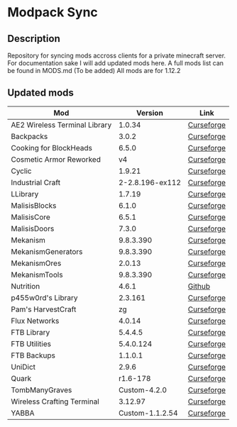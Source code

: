 # Modpack Sync
## Description
Repository for syncing mods accross clients for a private minecraft server. For documentation sake I will add updated mods here. A full mods list can be found in MODS.md (To be added)
All mods are for 1.12.2

## Updated mods
Mod | Version | Link
--- | --- | ---
AE2 Wireless Terminal Library | 1.0.34 | [Curseforge](https://www.curseforge.com/minecraft/mc-mods/ae2wtlib/files)
Backpacks | 3.0.2 | [Curseforge](https://www.curseforge.com/minecraft/mc-mods/forge-backpacks/files)
Cooking for BlockHeads | 6.5.0 | [Curseforge](https://www.curseforge.com/minecraft/mc-mods/cooking-for-blockheads/files)
Cosmetic Armor Reworked | v4 | [Curseforge](https://www.curseforge.com/minecraft/mc-mods/cosmetic-armor-reworked/files/2660068)
Cyclic | 1.9.21 | [Curseforge](https://www.curseforge.com/minecraft/mc-mods/cyclic/files)
Industrial Craft | 2-2.8.196-ex112 | [Curseforge](https://www.curseforge.com/minecraft/mc-mods/industrial-craft/files)
LLibrary | 1.7.19 | [Curseforge](https://www.curseforge.com/minecraft/mc-mods/llibrary/files)
MalisisBlocks | 6.1.0 | [Curseforge](https://www.curseforge.com/minecraft/mc-mods/malisisblocks/files)
MalisisCore | 6.5.1 | [Curseforge](https://www.curseforge.com/minecraft/mc-mods/malisiscore/files)
MalisisDoors | 7.3.0 | [Curseforge](https://www.curseforge.com/minecraft/mc-mods/malisisdoors/files)
Mekanism | 9.8.3.390 | [Curseforge](https://www.curseforge.com/minecraft/mc-mods/mekanism-tools/files)
MekanismGenerators | 9.8.3.390 | [Curseforge](https://www.curseforge.com/minecraft/mc-mods/mekanism-generators/files)
MekanismOres | 2.0.13 | [Curseforge](https://www.curseforge.com/minecraft/mc-mods/mekanismores/files)
MekanismTools | 9.8.3.390 | [Curseforge](https://www.curseforge.com/minecraft/mc-mods/mekanism-tools/files)
Nutrition | 4.6.1 | [Github](https://github.com/WesCook/Nutrition/releases)
p455w0rd's Library | 2.3.161 | [Curseforge](https://www.curseforge.com/minecraft/mc-mods/p455w0rds-library/files)
Pam's HarvestCraft | zg | [Curseforge](https://www.curseforge.com/minecraft/mc-mods/pams-harvestcraft/files)
Flux Networks | 4.0.14 | [Curseforge](https://www.curseforge.com/minecraft/mc-mods/flux-networks/files)
FTB Library | 5.4.4.5 | [Curseforge](https://www.curseforge.com/minecraft/mc-mods/ftblib/files)
FTB Utilities | 5.4.0.124 | [Curseforge](https://www.curseforge.com/minecraft/mc-mods/ftb-utilities/files)
FTB Backups | 1.1.0.1 | [Curseforge](https://www.curseforge.com/minecraft/mc-mods/ftb-backups/files)
UniDict | 2.9.6 | [Curseforge](https://www.curseforge.com/minecraft/mc-mods/unidict/files)
Quark | r1.6-178 | [Curseforge](https://www.curseforge.com/minecraft/mc-mods/quark/files)
TombManyGraves | Custom-4.2.0 | [Curseforge](https://www.curseforge.com/minecraft/mc-mods/tomb-many-graves-2/files)
Wireless Crafting Terminal | 3.12.97 | [Curseforge](https://www.curseforge.com/minecraft/mc-mods/wireless-crafting-terminal/files)
YABBA | Custom-1.1.2.54 | [Curseforge](https://www.curseforge.com/minecraft/mc-mods/yabba/files)


